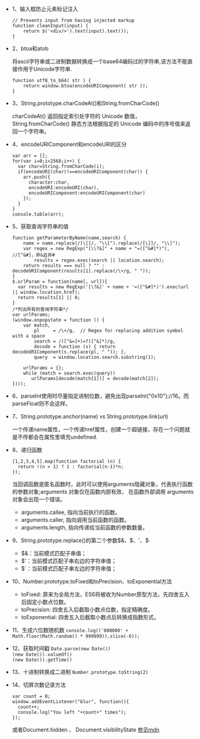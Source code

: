 * 1、输入框防止元素标记注入

    ```
    // Prevents input from having injected markup
    function cleanInput(input) {
        return $('<div/>').text(input).text());
    }
    ```

* 2、btoa和atob

    将ascii字符串或二进制数据转换成一个base64编码过的字符串,该方法不能直接作用于Unicode字符串.

    ```
    function utf8_to_b64( str ) {
        return window.btoa(encodeURIComponent( str ));
    }
    ```

* 3、String.prototype.charCodeAt()和String.fromCharCode()  

    charCodeAt() 返回指定索引处字符的 Unicode 数值，String.fromCharCode() 静态方法根据指定的 Unicode 编码中的序号值来返回一个字符串。

* 4、encodeURIComponent和encodeURI的区分  

    ```
    var arr = [];
    for(var i=0;i<2568;i++) {
      var char=String.fromCharCode(i);
      if(encodeURI(char)!==encodeURIComponent(char)) {
        arr.push({
          character:char,
          encodeURI:encodeURI(char),
          encodeURIComponent:encodeURIComponent(char)
        });
      }
    }
    console.table(arr);
    ```

* 5、获取查询字符串的值  

    ```
    function getParameterByName(name,search) {
        name = name.replace(/[\[]/, "\\[").replace(/[\]]/, "\\]");
        var regex = new RegExp("[\\?&]" + name + "=([^&#]*)"),  //[^&#]，非&且非#
            results = regex.exec(search || location.search);
        return results === null ? "" : decodeURIComponent(results[1].replace(/\+/g, " "));
    }
    $.urlParam = function(name[, url]){
      var results = new RegExp('[\?&]' + name + '=([^&#]*)').exec(url || window.location.href);
      return results[1] || 0;
    }
    /*列出所有的查询字符串*/
    var urlParams;
    (window.onpopstate = function () {
        var match,
            pl     = /\+/g,  // Regex for replacing addition symbol with a space
            search = /([^&=]+)=?([^&]*)/g,
            decode = function (s) { return decodeURIComponent(s.replace(pl, " ")); },
            query  = window.location.search.substring(1);

        urlParams = {};
        while (match = search.exec(query))
           urlParams[decode(match[1])] = decode(match[2]);
    })();
    ```

* 6、parseInt使用时尽量指定进制位数，避免出现parseInt("0x10");//16。而parseFloat则不会这样。


* 7、String.prototype.anchor(name) vs String.prototype.link(url)  

    一个传递name属性，一个传递href属性，创建一个超链接，存在一个问题就是不传都会在属性里填充undefined.

* 8、递归函数  

    ```
    [1,2,3,4,5].map(function factorial (n) {
      return !(n > 1) ? 1 : factorial(n-1)*n;
    });
    ```

    当回调函数是匿名函数时，此时可以使用arguments隐藏对象，代表执行函数的参数对象;arguments 对象仅在函数内部有效，
    在函数外部调用 arguments 对象会出现一个错误。  
    + arguments.callee, 指向当前执行的函数。  
    + arguments.caller, 指向调用当前函数的函数。  
    + arguments.length, 指向传递给当前函数的参数数量。  

* 9、String.prototype.replace()的第二个参数$&、$$、$'、$·  

    - $&：当前模式匹配子串值；
    - $'：当前模式匹配子串右边的字符串值；
    - $\`：当前模式匹配子串左边的字符串值；

* 10、Number.prototype.toFixed和toPrecision、toExponential方法  
    - toFixed: 原来为全局方法，ES6将被收为Number原型方法，先四舍五入后固定小数点位数。
    - toPrecision: 四舍五入后截取小数点位数，指定精确度。
    - toExponential: 四舍五入后截取小数点后转换成指数形式。

* 11、生成六位数随机数
  `console.log(('000000' + Math.floor(Math.random() * 999999)).slice(-6));`

* 12、获取时间戳
  `Date.parse(new Date())`  
  `(new Date()).valueOf()`  
  `(new Date()).getTime()`

* 13、十进制转换成二进制
  `Number.prototype.toString(2)`

* 14、切屏次数记录方法
  ```
  var count = 0;
  window.addEventListener("blur", function(){
    count++;
    console.log("You left "+count+" times");
  });
  ```

  或者Document.hidden 、 Document.visibilityState [参见mdn](https://developer.mozilla.org/en-US/docs/Web/API/Page_Visibility_API)
